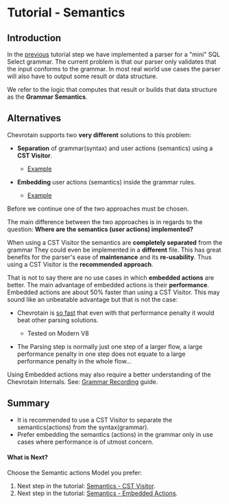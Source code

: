 # Tutorial - Semantics

## Introduction

In the [previous](./step2_parsing.md) tutorial step
we have implemented a parser for a "mini" SQL Select grammar. The current problem is that our parser only
validates that the input conforms to the grammar. In most real world use cases the parser will also have to output some
result or data structure.

We refer to the logic that computes that result or builds that data structure as the **Grammar Semantics**.

## Alternatives

Chevrotain supports two **very different** solutions to this problem:

- **Separation** of grammar(syntax) and user actions (semantics) using a **CST Visitor**.

  - [Example](https://github.com/SAP/chevrotain/blob/master/examples/grammars/calculator/calculator_pure_grammar.js)

- **Embedding** user actions (semantics) inside the grammar rules.
  - [Example](https://github.com/SAP/chevrotain/blob/master/examples/grammars/calculator/calculator_embedded_actions.js)

Before we continue one of the two approaches must be chosen.

The main difference between the two approaches is in regards to the question:
**Where are the semantics (user actions) implemented?**

When using a CST Visitor the semantics are **completely separated** from the grammar
They could even be implemented in a **different** file. This has great benefits
for the parser's ease of **maintenance** and its **re-usability**.
Thus using a CST Visitor is the **recommended approach**.

That is not to say there are no use cases in which **embedded actions** are better.
The main advantage of embedded actions is their **performance**. Embedded actions are
about 50% faster than using a CST Visitor. This may sound like an unbeatable advantage
but that is not the case:

- Chevrotain is [so fast](https://sap.github.io/chevrotain/performance/) that even with that performance penalty
  it would beat other parsing solutions.

  - Tested on Modern V8

- The Parsing step is normally just one step of a larger flow, a large performance penalty in one step
  does not equate to a large performance penalty in the whole flow...

Using Embedded actions may also require a better understanding of the Chevrotain Internals.
See: [Grammar Recording](../guide/internals.md#grammar-recording) guide.

## Summary

- It is recommended to use a CST Visitor to separate the semantics(actions) from the syntax(grammar).
- Prefer embedding the semantics (actions) in the grammar only in use cases where performance is of utmost concern.

#### What is Next?

Choose the Semantic actions Model you prefer:

1.  Next step in the tutorial: [Semantics - CST Visitor](./step3a_adding_actions_visitor.html).
1.  Next step in the tutorial: [Semantics - Embedded Actions](./step3b_adding_actions_embedded.html).
